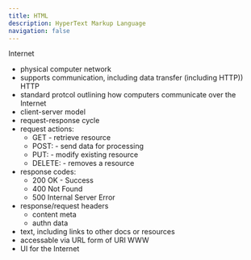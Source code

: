 ```yaml
---
title: HTML
description: HyperText Markup Language
navigation: false
---
```



Internet 
- physical computer network
- supports communication, including data transfer (including HTTP)) 
HTTP 
- standard protcol outlining how computers communicate over the Internet
- client-server model
- request-response cycle
- request actions:
  - GET - retrieve resource
  - POST: - send data for processing
  - PUT: - modify existing resource
  - DELETE: - removes a resource
- response codes:
  - 200 OK - Success 
  - 400 Not Found
  - 500 Internal Server Error
- response/request headers
  - content meta
  - authn data
- text, including links to other docs or resources
- accessable via URL form of URI
WWW
- UI for the Internet


